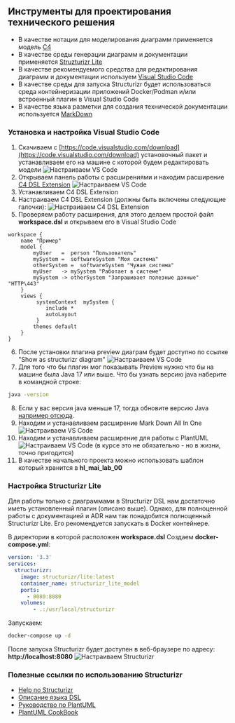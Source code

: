 ## Инструменты для проектирования технического решения

* В качестве нотации для моделирования диаграмм применяется модель [C4](https://c4model.com/)
* В качестве среды генерации диаграмм и документации применяется [Struzturizr Lite](https://structurizr.com/)
* В качестве рекомендуемого средства для редактирования  диаграмм и документации используем [Visual Studio Code](https://code.visualstudio.com/)
* В качестве среды для запуска Structurizr будет использоваться среда контейнеризации приложений Docker/Podman и/или встроенный плагин в Visual Studio Code
* В качестве языка разметки для создания технической документации используется [MarkDown](https://www.markdownguide.org/basic-syntax/)

### Установка и настройка Visual Studio Code

1. Скачиваем c [https://code.visualstudio.com/download](https://code.visualstudio.com/download) установочный пакет и устанавливаем его на машине с которой будем редактировать модели
![Настраиваем VS Code](images/step_1.jpeg)
2. Открываем панель работы с расширениями и находим расширение [C4 DSL Extension](https://marketplace.visualstudio.com/items?itemName=systemticks.c4-dsl-extension)
![Настраиваем VS Code](images/step_2.jpeg)
3. Устанавливаем C4 DSL Extension
4. Настраиваем C4 DSL Extension (должны быть включены следующие галочки):
![Настраиваем C4 DSL Extension](images/step_7.jpeg)
5. Проверяем работу расширения, для этого делаем простой файл **workspace.dsl** и открываем его в Visual Studio Code
```dsl
workspace {
    name "Пример"
    model {
        myUser   =  person "Пользователь"
        mySystem =  softwareSystem "Моя система" 
        otherSystem =  softwareSystem "Чужая система" 
        myUser   -> mySystem "Работает в системе"
        mySystem -> otherSystem "Запрашивает полезные данные" "HTTP\443"
    }
    views {
         systemContext  mySystem {
            include *
            autoLayout 
         }
        themes default
    }
}
```
6. После установки плагина preview диаграм будет доступно по ссылке "Show as structurizr diagram"
![Настраиваем VS Code](images/step_3.jpeg)
7. Для того что бы плагин мог показывать Preview нужно что бы на машине была Java 17 или выше. Что бы узнать версию java наберите в командной строке:
```sh
java -version
```
8. Если у вас версия java меньше 17, тогда обновите версию Java [например отсюда](https://axiomjdk.ru/pages/downloads/).
9. Находим и устанавливаем расширение Mark Down All In One
![Настраиваем VS Code](images/step_4.jpeg)
10.  Находим и устанавливаем расширение для работы с PlantUML
![Настраиваем VS Code](images/step_5.jpeg) (в курсе это не обязательно - но в жизни, точно пригодится)
1.  В качестве начального проекта можно использовать шаблон который хранится в **hl_mai_lab_00**

### Настройка Structurizr Lite

Для работы только с диаграммами в Structurizr DSL нам достаточно иметь установленный плагин (описано выше). Однако, для полноценной работы с документацией и ADR нам так понадобится полноценный Structurizr Lite. Его рекомендуется запускать в Docker контейнере. 

В директории в которой расположен **workspace.dsl** Создаем **docker-compose.yml**:

```yml
version: '3.3'
services:
  structurizr:
    image: structurizr/lite:latest
    container_name: structurizr_lite_model
    ports:
      - 8080:8080
    volumes:
        - .:/usr/local/structurizr
```
Запускаем:

```sh
docker-compose up -d
```

После запуска Structurizr будет доступен в веб-браузере по адресу: **http://localhost:8080**
![Настраиваем Structurizr](images/step_6.jpeg)

### Полезные ссылки по использованию Structurizr

* [Help по Structurizr](https://structurizr.com/help/)
* [Описание языка DSL](https://docs.structurizr.com/dsl/language)
* [Руководство по PlantUML](https://plantuml.com/guide)
* [PlantUML CookBook](https://crashedmind.github.io/PlantUMLHitchhikersGuide/)